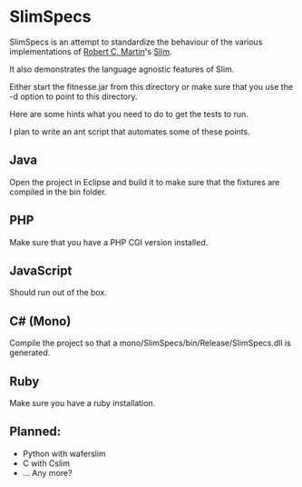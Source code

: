 SlimSpecs
=========

SlimSpecs is an attempt to standardize the behaviour of the 
various implementations of
[Robert C. Martin](http://www.objectmentor.com/omTeam/martin_r.html)'s
[Slim](http://fitnesse.org/FitNesse.UserGuide.SliM). 

It also demonstrates the language agnostic features of Slim.

Either start the fitnesse.jar from this directory or make sure that you use 
the -d option to point to this directory.

Here are some hints what you need to do to get the tests to run.

I plan to write an ant script that automates some of these points.

Java
----

Open the project in Eclipse and build it to make sure that the
fixtures are compiled in the bin folder.

PHP
---

Make sure that you have a PHP CGI version installed.

JavaScript
----------

Should run out of the box.

C# (Mono)
---------

Compile the project so that a
mono/SlimSpecs/bin/Release/SlimSpecs.dll is generated.

Ruby
----

Make sure you have a ruby installation.

Planned:
--------

- Python with waferslim
- C with Cslim
- ... Any more?

